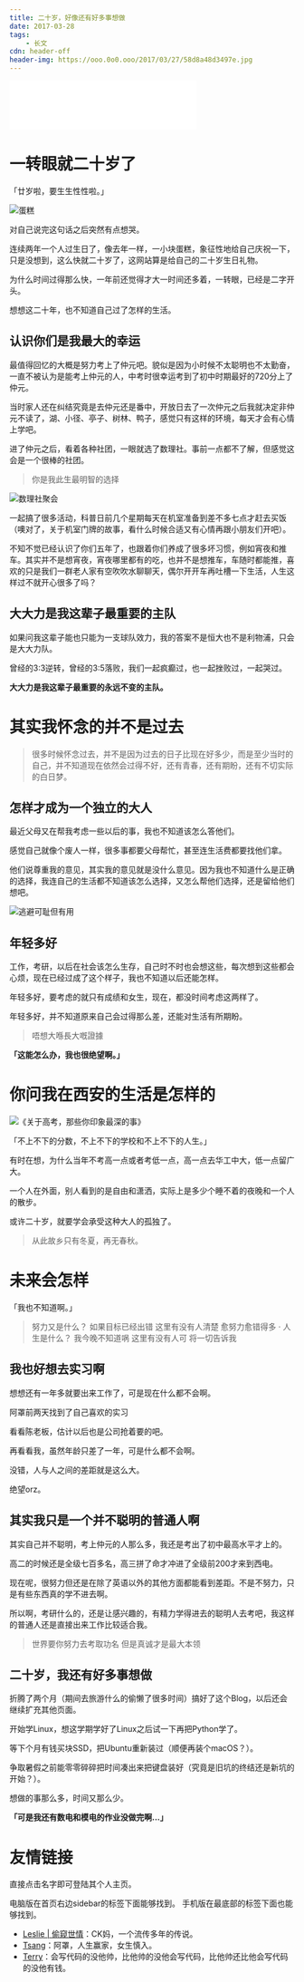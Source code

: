 ```yaml
---
title: 二十岁，好像还有好多事想做
date: 2017-03-28
tags:
	- 长文
cdn: header-off
header-img: https://ooo.0o0.ooo/2017/03/27/58d8a48d3497e.jpg
---
```


<iframe frameborder="no" border="0" marginwidth="0" marginheight="0" width=330 height=86 src="//music.163.com/outchain/player?type=2&id=28830077&auto=0&height=66"></iframe>

# 一转眼就二十岁了

「廿岁啦，要生生性性啦。」

![蛋糕](https://ww3.sinaimg.cn/large/006tNc79gy1ff9btxzmt6j30sg0g0gmu.jpg) 

<!--more-->

对自己说完这句话之后突然有点想哭。

连续两年一个人过生日了，像去年一样，一小块蛋糕，象征性地给自己庆祝一下，只是没想到，这么快就二十岁了，这网站算是给自己的二十岁生日礼物。

为什么时间过得那么快，一年前还觉得才大一时间还多着，一转眼，已经是二字开头。

想想这二十年，也不知道自己过了怎样的生活。

## 认识你们是我最大的幸运

最值得回忆的大概是努力考上了仲元吧。貌似是因为小时候不太聪明也不太勤奋，一直不被认为是能考上仲元的人，中考时很幸运考到了初中时期最好的720分上了仲元。

当时家人还在纠结究竟是去仲元还是番中，开放日去了一次仲元之后我就决定非仲元不读了，湖、小径、亭子、树林、鸭子，感觉只有这样的环境，每天才会有心情上学吧。

进了仲元之后，看着各种社团，一眼就选了数理社。事前一点都不了解，但感觉这会是一个很棒的社团。

>你是我此生最明智的选择

![数理社聚会](https://ooo.0o0.ooo/2017/03/27/58d8c789e32eb.jpg)

一起搞了很多活动，科普日前几个星期每天在机室准备到差不多七点才赶去买饭（噢对了，关于机室门牌的故事，看什么时候合适又有心情再跟小朋友们开吧）。

不知不觉已经认识了你们五年了，也跟着你们养成了很多坏习惯，例如宵夜和推车。其实并不是想宵夜，宵夜哪里都有的吃，也并不是想推车，车随时都能推，喜欢的只是我们一群老人家有空吹吹水聊聊天，偶尔开开车再吐槽一下生活，人生这样过不就开心很多了吗？

## 大大力是我这辈子最重要的主队

如果问我这辈子能也只能为一支球队效力，我的答案不是恒大也不是利物浦，只会是大大力队。

曾经的3:3逆转，曾经的3:5落败，我们一起疯癫过，也一起挫败过，一起哭过。

**大大力是我这辈子最重要的永远不变的主队。**


# 其实我怀念的并不是过去

>很多时候怀念过去，并不是因为过去的日子比现在好多少，而是至少当时的自己，并不知道现在依然会过得不好，还有青春，还有期盼，还有不切实际的白日梦。

## 怎样才成为一个独立的大人

最近父母又在帮我考虑一些以后的事，我也不知道该怎么答他们。

感觉自己就像个废人一样，很多事都要父母帮忙，甚至连生活费都要找他们拿。

他们说尊重我的意见，其实我的意见就是没什么意见。因为我也不知道什么是正确的选择，我连自己的生活都不知道该怎么选择，又怎么帮他们选择，还是留给他们想吧。

![逃避可耻但有用](https://ooo.0o0.ooo/2017/03/27/58d9237fcdebc.png)

## 年轻多好

工作，考研，以后在社会该怎么生存，自己时不时也会想这些，每次想到这些都会心烦，现在已经过成了这个样子，我也不知道以后还能怎样。

年轻多好，要考虑的就只有成绩和女生，现在，都没时间考虑这两样了。

年轻多好，并不知道原来自己会过得那么差，还能对生活有所期盼。 

>唔想大喺長大嘅證據

**「这能怎么办，我也很绝望啊。」**


# 你问我在西安的生活是怎样的

![《关于高考，那些你印象最深的事》](https://ooo.0o0.ooo/2017/03/27/58d91a964f50f.jpg)

「不上不下的分数，不上不下的学校和不上不下的人生。」

有时在想，为什么当年不考高一点或者考低一点，高一点去华工中大，低一点留广大。

一个人在外面，别人看到的是自由和潇洒，实际上是多少个睡不着的夜晚和一个人的散步。

或许二十岁，就要学会承受这种大人的孤独了。

>从此故乡只有冬夏，再无春秋。


# 未来会怎样

「我也不知道啊。」

>努力又是什么？
>如果目标已经出错
>这里有没有人清楚
>愈努力愈错得多
>·
>人生是什么？
>我今晚不知道㖞
>这里有没有人可
>将一切告诉我


## 我也好想去实习啊

想想还有一年多就要出来工作了，可是现在什么都不会啊。

阿罩前两天找到了自己喜欢的实习

看看陈老板，估计以后也是公司抢着要的吧。

再看看我，虽然年龄只差了一年，可是什么都不会啊。

没错，人与人之间的差距就是这么大。

绝望orz。

## 其实我只是一个并不聪明的普通人啊

其实自己并不聪明，考上仲元的人那么多，我还是考出了初中最高水平才上的。

高二的时候还是全级七百多名，高三拼了命才冲进了全级前200才来到西电。

现在呢，很努力但还是在除了英语以外的其他方面都能看到差距。不是不努力，只是有些东西真的学不进去啊。

所以啊，考研什么的，还是让感兴趣的，有精力学得进去的聪明人去考吧，我这样的普通人还是直接出来工作比较适合我。

>世界要你努力去考取功名
>但是真诚才是最大本领

## 二十岁，我还有好多事想做

折腾了两个月（期间去旅游什么的偷懒了很多时间）搞好了这个Blog，以后还会继续扩充其他页面。

开始学Linux，想这学期学好了Linux之后试一下再把Python学了。

等下个月有钱买块SSD，把Ubuntu重新装过（顺便再装个macOS？）。

争取暑假之前能零零碎碎把时间凑出来把键盘装好（究竟是旧坑的终结还是新坑的开始？）。

想做的事那么多，时间又那么少。

**「可是我还有数电和模电的作业没做完啊...」**

# 友情链接

直接点击名字即可登陆其个人主页。

电脑版在首页右边sidebar的标签下面能够找到。
手机版在最底部的标签下面也能够找到。

<ul>
<li><u><a style="color:inherit" href="http://leslie-ck.com">Leslie | 偷窥世情</a></u>：CK妈，一个流传多年的传说。</li>
<li><u><a style="color:inherit" href="http://tsang.site">Tsang</a></u>：阿罩，人生赢家，女生慎入。</li>
<li><u><a style="color:inherit" href="https://terry.pub">Terry</a></u>：会写代码的没他帅，比他帅的没他会写代码，比他帅还比他会写代码的没他有钱。</li>
</ul>